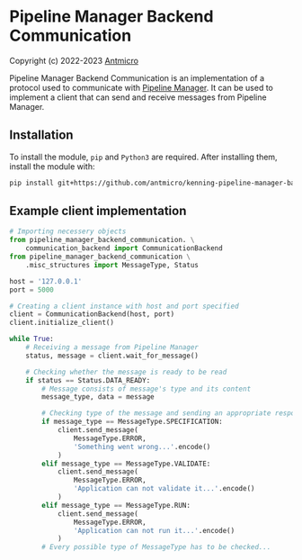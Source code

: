 # Pipeline Manager Backend Communication

Copyright (c) 2022-2023 [Antmicro](https://www.antmicro.com)

Pipeline Manager Backend Communication is an implementation of a protocol used to communicate with [Pipeline Manager](https://github.com/antmicro/kenning-pipeline-manager).
It can be used to implement a client that can send and receive messages from Pipeline Manager.

## Installation

To install the module, `pip` and `Python3` are required.
After installing them, install the module with:

```bash
pip install git+https://github.com/antmicro/kenning-pipeline-manager-backend-communication.git
```

## Example client implementation

```python
# Importing necessery objects
from pipeline_manager_backend_communication. \
    communication_backend import CommunicationBackend
from pipeline_manager_backend_communication \
    .misc_structures import MessageType, Status

host = '127.0.0.1'
port = 5000

# Creating a client instance with host and port specified
client = CommunicationBackend(host, port)
client.initialize_client()

while True:
    # Receiving a message from Pipeline Manager
    status, message = client.wait_for_message()

    # Checking whether the message is ready to be read
    if status == Status.DATA_READY:
        # Message consists of message's type and its content
        message_type, data = message

        # Checking type of the message and sending an appropriate response
        if message_type == MessageType.SPECIFICATION:
            client.send_message(
                MessageType.ERROR,
                'Something went wrong...'.encode()
            )
        elif message_type == MessageType.VALIDATE:
            client.send_message(
                MessageType.ERROR,
                'Application can not validate it...'.encode()
            )
        elif message_type == MessageType.RUN:
            client.send_message(
                MessageType.ERROR,
                'Application can not run it...'.encode()
            )
        # Every possible type of MessageType has to be checked...
```

